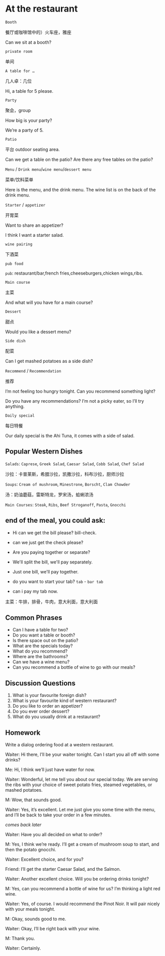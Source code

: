 # At the restaurant
`Booth`

餐厅或咖啡馆中的）火车座，雅座

Can we sit at a booth?

`private room`

单间

`A table for …`

几人卓：几位

Hi, a table for 5 please.

`Party`

聚会，group

How big is your party?

We’re a party of 5.

`Patio`

平台 outdoor seating area.

Can we get a table on the patio? Are there any free tables on the patio?

`Menu` / `Drink menu`/`wine menu`/`dessert menu`

菜单/饮料菜单

Here is the menu, and the drink menu. The wine list is on the back of the drink menu.

`Starter` / `appetizer`

开胃菜

Want to share an appetizer?

I think I want a starter salad.

`wine pairing`

下酒菜

`pub food`

`pub`: restaurant/bar,french fries,cheeseburgers,chicken wings,ribs.

`Main course`

主菜

And what will you have for a main course?

`Dessert`

甜点

Would you like a dessert menu?

`Side dish`

配菜

Can I get mashed potatoes as a side dish?

`Recommend` / `Recommendation`

推荐

I’m not feeling too hungry tonight. Can you recommend something light?

Do you have any recommendations? I’m not a picky eater, so I’ll try anything.

`Daily special`

每日特餐

Our daily special is the Ahi Tuna, it comes with a side of salad.

## Popular Western Dishes
`Salads`: `Caprese`, `Greek Salad`, `Caesar Salad`, `Cobb Salad`, `Chef Salad`

沙拉：卡普莱斯，希腊沙拉，凯撒沙拉，科布沙拉，厨师沙拉

`Soups`: `Cream of mushroom`, `Minestrone`, `Borscht`, `Clam Chowder`

汤：奶油蘑菇，雷斯特龙，罗宋汤，蛤蜊浓汤

`Main Courses`: `Steak`, `Ribs`, `Beef Stroganoff`, `Pasta`, `Gnocchi`

## end of the meal, you could ask:

* Hi can we get the bill please? bill-check.

* can we just get the check please?

* Are you paying together or separate?

* We'll split the bill, we'll pay separately.

* Just one bill, we'll pay together.

* do you want to start your tab? `tab` - `bar tab`

* can i pay my tab now.



主菜：牛排，排骨，牛肉，意大利面，意大利面

## Common Phrases
* Can I have a table for two?
* Do you want a table or booth?
* Is there space out on the patio?
* What are the specials today?
* What do you recommend?
* Where are the bathrooms?
* Can we have a wine menu?
* Can you recommend a bottle of wine to go with our meals?
## Discussion Questions
1. What is your favourite foreign dish?
2. What is your favourite kind of western restaurant?
3. Do you like to order an appetizer?
4. Do you ever order dessert?
5. What do you usually drink at a restaurant? 
## Homework
Write a dialog ordering food at a western restaurant.

Waiter: Hi there, I’ll be your waiter tonight. Can I start you all off with some
drinks?

Me: Hi, I think we’ll just have water for now.

Waiter: Wonderful, let me tell you about our special today. We are serving the
ribs with your choice of sweet potato fries, steamed vegetables, or mashed
potatoes.

M: Wow, that sounds good.

Waiter: Yes, it’s excellent. Let me just give you some time with the menu, and
I’ll be back to take your order in a few minutes.

*comes back later*

Waiter: Have you all decided on what to order?

M: Yes, I think we’re ready. I’ll get a cream of mushroom soup to start, and
then the potato gnocchi.

Waiter: Excellent choice, and for you?

Friend: I’ll get the starter Caesar Salad, and the Salmon.

Waiter: Another excellent choice. Will you be ordering drinks tonight?

M: Yes, can you recommend a bottle of wine for us? I’m thinking a light red
wine.

Waiter: Yes, of course. I would recommend the Pinot Noir. It will pair nicely
with your meals tonight.

M: Okay, sounds good to me.

Waiter: Okay, I’ll be right back with your wine.

M: Thank you.

Waiter: Certainly.